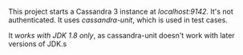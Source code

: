 This project starts a Cassandra 3 instance at *localhost:9142*. It's not authenticated. It uses *cassandra-unit*, which is used in test cases.

It *works with JDK 1.8 only*, as cassandra-unit doesn't work with later versions of JDK.s